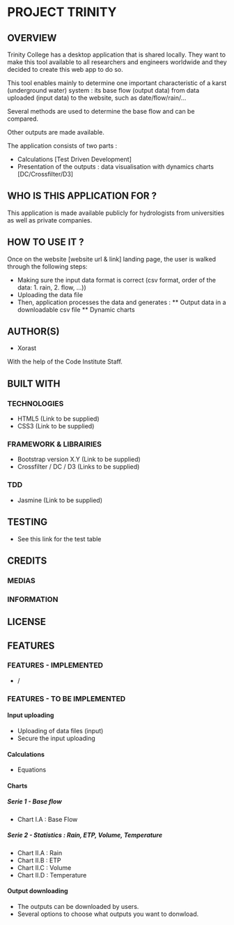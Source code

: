 # PROJECT TRINITY

## OVERVIEW

Trinity College has a desktop application that is shared locally. They want to make this tool available to all researchers and engineers worldwide and they decided to create this web app to do so.

This tool enables mainly to determine one important characteristic of a karst (underground water) system : its base flow (output data) from data uploaded (input data) to the website, such as date/flow/rain/...

Several methods are used to determine the base flow and can be compared. 

Other outputs are made available.

The application consists of two parts : 
   * Calculations [Test Driven Development]
   * Presentation of the outputs : data visualisation with dynamics charts [DC/Crossfilter/D3]
   
## WHO IS THIS APPLICATION FOR ?

This application is made available publicly for hydrologists from universities as well as private companies.

## HOW TO USE IT ?

Once on the website [website url & link] landing page, the user is walked through the following steps:

  * Making sure the input data format is correct (csv format, order of the data: 1. rain, 2. flow, ...))
  * Uploading the data file
  * Then, application processes the data and generates :
        ** Output data in a downloadable csv file
        ** Dynamic charts
    
## AUTHOR(S)

   * Xorast
   
With the help of the Code Institute Staff.

## BUILT WITH
### TECHNOLOGIES

   * HTML5 (Link to be supplied)
   * CSS3 (Link to be supplied)

### FRAMEWORK & LIBRAIRIES
   * Bootstrap version X.Y (Link to be supplied)
   * Crossfilter / DC / D3 (Links to be supplied)

### TDD
   * Jasmine (Link to be supplied)

## TESTING
  * See this link for the test table

## CREDITS
### MEDIAS
### INFORMATION

## LICENSE

## FEATURES

### FEATURES - IMPLEMENTED

   * /

### FEATURES - TO BE IMPLEMENTED

#### Input uploading
   * Uploading of data files (input)
   * Secure the input uploading

#### Calculations
   * Equations

#### Charts

##### Serie 1 - Base flow
   * Chart I.A : Base Flow

##### Serie 2 - Statistics : Rain, ETP, Volume, Temperature
   * Chart II.A : Rain
   * Chart II.B : ETP
   * Chart II.C : Volume
   * Chart II.D : Temperature

#### Output downloading
   * The outputs can be downloaded by users.
   * Several options to choose what outputs you want to donwload.

